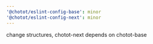 ```yaml
---
'@chotot/eslint-config-base': minor
'@chotot/eslint-config-next': minor
---
```


change structures, chotot-next depends on chotot-base
